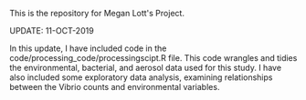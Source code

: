 This is the repository for Megan Lott's Project.


UPDATE: 11-OCT-2019 

In this update, I have included code in the code/processing_code/processingscipt.R file. This code wrangles and tidies the environmental, bacterial, and aerosol data used for this study. I have also included some exploratory data analysis, examining relationships between the Vibrio counts and environmental variables. 
